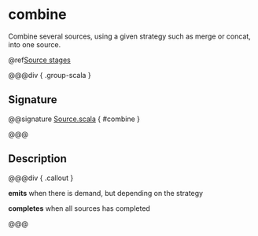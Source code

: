 # combine

Combine several sources, using a given strategy such as merge or concat, into one source.

@ref[Source stages](../index.md#source-stages)

@@@div { .group-scala }

## Signature

@@signature [Source.scala]($akka$/akka-stream/src/main/scala/akka/stream/scaladsl/Source.scala) { #combine }

@@@

## Description

@@@div { .callout }

**emits** when there is demand, but depending on the strategy

**completes** when all sources has completed

@@@


